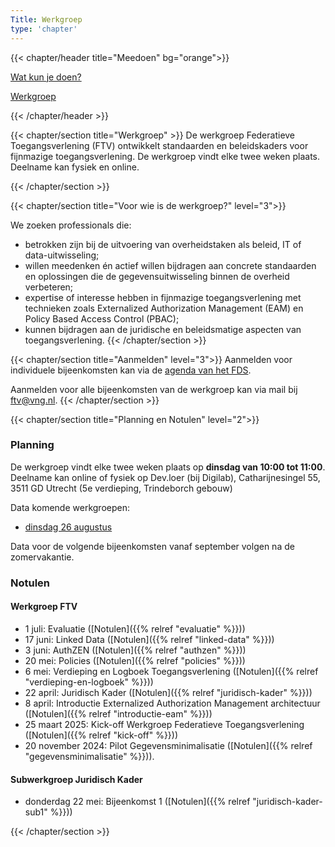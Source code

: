 ```yaml
---
Title: Werkgroep
type: 'chapter'
---
```


{{< chapter/header title="Meedoen" bg="orange">}}
<div class="sub-navigation-wrapper">
<div class="utrecht-paragraph pt-1 sub-navigation-tab bg-rhc-color-oranje-100">
   <p>
      <a href="../wat_kun_je_doen">Wat kun je doen?</a> 
   </p>
</div>
<div class="sub-navigation-tab-selected utrecht-paragraph pt-1 sub-navigation-tab">
   <p>
      <a href="../werkgroep">Werkgroep</a>
   </p>
</div>
</div>

{{< /chapter/header >}}

{{< chapter/section title="Werkgroep" >}}
De werkgroep Federatieve Toegangsverlening (FTV) ontwikkelt standaarden en beleidskaders voor fijnmazige toegangsverlening. De werkgroep vindt elke twee weken plaats. Deelname kan fysiek en online.

{{< /chapter/section >}}

{{< chapter/section title="Voor wie is de werkgroep?" level="3">}}

We zoeken professionals die:

- betrokken zijn bij de uitvoering van overheidstaken als beleid, IT of data-uitwisseling;
- willen meedenken én actief willen bijdragen aan concrete standaarden en oplossingen die de gegevensuitwisseling binnen de overheid verbeteren;
- expertise of interesse hebben in fijnmazige toegangsverlening met technieken zoals Externalized Authorization Management (EAM) en Policy Based Access Control (PBAC);
- kunnen bijdragen aan de juridische en beleidsmatige aspecten van toegangsverlening.
{{< /chapter/section >}}

{{< chapter/section title="Aanmelden"  level="3">}}
Aanmelden voor individuele bijeenkomsten kan via de [agenda van het FDS](https://realisatieibds.nl/groups/view/0056c9ef-5c2e-44f9-a998-e735f1e9ccaa/federatief-datastelsel/events).

Aanmelden voor alle bijeenkomsten van de werkgroep kan via mail bij [ftv@vng.nl](mailto:ftv@vng.nl).
{{< /chapter/section >}}

{{< chapter/section title="Planning en Notulen"  level="2">}}
### Planning

De werkgroep vindt elke twee weken plaats op **dinsdag van 10:00 tot 11:00**. Deelname kan online of fysiek op Dev.loer (bij Digilab), Catharijnesingel 55, 3511 GD Utrecht (5e verdieping, Trindeborch gebouw)

Data komende werkgroepen:
- [dinsdag 26 augustus](https://realisatieibds.nl/groups/view/0056c9ef-5c2e-44f9-a998-e735f1e9ccaa/federatief-datastelsel/events/view/9e60e28e-66b4-4114-92b4-29dc8e7baac7/werkgroep-federatieve-toegangsverlening)

Data voor de volgende bijeenkomsten vanaf september volgen na de zomervakantie.

### Notulen

#### Werkgroep FTV

- 1 juli: Evaluatie ([Notulen]({{% relref "evaluatie" %}}))
- 17 juni: Linked Data ([Notulen]({{% relref "linked-data" %}}))
- 3 juni: AuthZEN  ([Notulen]({{% relref "authzen" %}}))
- 20 mei: Policies ([Notulen]({{% relref "policies" %}}))
- 6 mei: Verdieping en Logboek Toegangsverlening ([Notulen]({{% relref "verdieping-en-logboek" %}}))
- 22 april: Juridisch Kader ([Notulen]({{% relref "juridisch-kader" %}}))
- 8 april: Introductie Externalized Authorization Management architectuur ([Notulen]({{% relref "introductie-eam" %}}))
- 25 maart 2025: Kick-off Werkgroep Federatieve Toegangsverlening ([Notulen]({{% relref "kick-off" %}}))
- 20 november 2024: Pilot Gegevensminimalisatie ([Notulen]({{% relref "gegevensminimalisatie" %}})).

#### Subwerkgroep Juridisch Kader

- donderdag 22 mei: Bijeenkomst 1 ([Notulen]({{% relref "juridisch-kader-sub1" %}}))

{{< /chapter/section >}}
